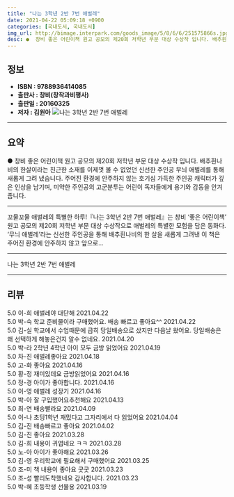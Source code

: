 ```yaml
---
title: "나는 3학년 2반 7번 애벌레"
date: 2021-04-22 05:09:18 +0900
categories: [국내도서, 국내도서]
img_url: http://bimage.interpark.com/goods_image/5/8/6/6/251575866s.jpg
desc: ●  창비 좋은 어린이책 원고 공모의 제20회 저학년 부문 대상 수상작 입니다. 배추흰나비의 한살이라는 친근한 소재를 이제껏 볼 수 없었던 신선한 주인공 무늬 애벌레를 통해 새롭게 그려 냈습니다. 주어진 환경에 안주하지 않는 호기심 가득한 주인공 캐릭터가 깊은 인상을 남기며, 미약한 주인공의 고군분투는 
---
```


## **정보**

- **ISBN : 9788936414085**
- **출판사 : 창비(창작과비평사)**
- **출판일 : 20160325**
- **저자 : 김원아**
![나는 3학년 2반 7번 애벌레](http://bimage.interpark.com/goods_image/5/8/6/6/251575866s.jpg)

------



## **요약**

●  창비 좋은 어린이책 원고 공모의 제20회 저학년 부문 대상 수상작 입니다. 배추흰나비의 한살이라는 친근한 소재를 이제껏 볼 수 없었던 신선한 주인공 무늬 애벌레를 통해 새롭게 그려 냈습니다. 주어진 환경에 안주하지 않는 호기심 가득한 주인공 캐릭터가 깊은 인상을 남기며, 미약한 주인공의 고군분투는 어린이 독자들에게 용기와 감동을 안겨 줍니다.

------

꼬물꼬물 애벌레의 특별한 하루!『나는 3학년 2반 7번 애벌레』는 창비 ‘좋은 어린이책’ 원고 공모의 제20회 저학년 부문 대상 수상작으로 애벌레의 특별한 모험을 담은 동화다. ‘무늬 애벌레’라는 신선한 주인공을 통해 배추흰나비의 한 살을 새롭게 그려낸 이 책은 주어진 환경에 안주하지 않고 앞으로... 

------


나는 3학년 2반 7번 애벌레 

------


## **리뷰** 

5.0 이-희 애벌레야 대단해 2021.04.22 <br/>5.0 박-숙 학교 준비물이라 구매했어요. 배송 빠르고 좋아요^^ 2021.04.22 <br/>5.0 김-실 학교에서 수업때문에 급히 당일배송으로 샀지만 다음날 왔어요. 당일배송은 왜 선택하게 해놓은건지 알수 없네요.  2021.04.20 <br/>5.0 박-라 2학년 4학년 아이 모두 금방 읽었어요 2021.04.19 <br/>5.0 차-진 애벌레좋아요 2021.04.18 <br/>5.0 고-화 좋아요  2021.04.16 <br/>5.0 황-정 재미있데요 금방읽었어요 2021.04.16 <br/>5.0 정-경 아이가 좋아합니다. 2021.04.16 <br/>5.0 이-영 애벌레 성장기 2021.04.16 <br/>5.0 박-아 잘 구입했어요추천해요 2021.04.13 <br/>5.0 최-연 배송빨라요 2021.04.09 <br/>5.0 이-나 초딩1학년 재밌다고 그자리에서 다 읽었어요 2021.04.04 <br/>5.0 김-진 배송빠르고 좋아요 2021.04.02 <br/>5.0 김-진 좋아요 2021.03.28 <br/>5.0 김-희 내용이 귀엽네요 ㅋㅋ 2021.03.28 <br/>5.0 노-아 아이가 좋아해요 2021.03.26 <br/>5.0 김-영 우리학교에 필요해서 구매했어요  2021.03.25 <br/>5.0 조-미 책 내용이 좋아요 굿굿  2021.03.23 <br/>5.0 조-성 빨리도착했네요 감사합니다. 2021.03.23 <br/>5.0 박-혜 초등학생 선물용 2021.03.19 <br/>